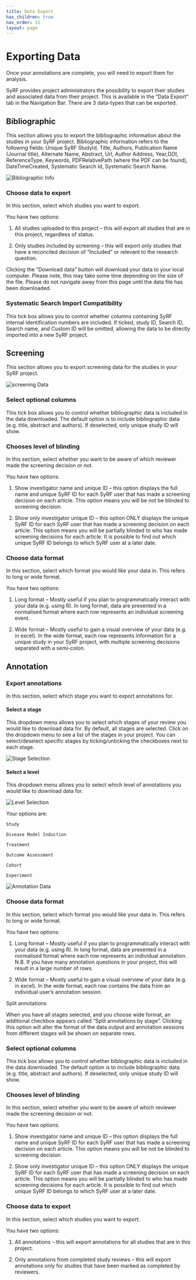 ```yaml
---
title: Data Export
has_children: true
nav_order: 11
layout: page
---
```



# Exporting Data

Once your annotations are complete, you will need to export them for analysis. 

SyRF provides project administrators the possibility to export their studies and associated data from their project. This is available in the “Data Export” tab in the Navigation Bar. There are 3 data-types that can be exported.

## Bibliographic  

This section allows you to export the bibliographic information about the studies in your SyRF project. Bibliographic information refers to the following fields: Unique SyRF StudyId, Title, Authors, Publication Name (Journal title), Alternate Name, Abstract, Url, Author Address, Year,DOI, ReferenceType, Keywords, PDFRelativePath (where the PDF can be found), DateTimeCreated, Systematic Search Id, Systematic Search Name.  

![Bibliographic Info](figs/Fig_ExportDataBibliographic.png)

### Choose data to export  

In this section, select which studies you want to export. 

You have two options:  

1. All studies uploaded to this project – this will export all studies that are in this project, regardless of status.  

2. Only studies included by screening – this will export only studies that have a reconciled decision of “Included” or relevant to the research question.  
 
Clicking the “Download data” button will download your data to your local computer. Please note, this may take some time depending on the size of the file. Please do not navigate away from this page until the data file has been downloaded.  

### Systematic Search Import Compatibility

This tick box allows you to control whether columns containing SyRF internal identification numbers are included. If ticked, study ID, Search ID, Search name, and Custom ID will be omitted, allowing the data to be directly imported into a new SyRF project.
 
## Screening 

This section allows you to export screening data for the studies in your SyRF project. 

![screening Data](figs/Fig_ExportDataScreening.png)

### Select optional columns  

This tick box allows you to control whether bibliographic data is included in the data downloaded. The default option is to include bibliographic data (e.g. title, abstract and authors). If deselected, only unique study ID will show. 

### Chooses level of blinding  

In this section, select whether you want to be aware of which reviewer made the screening decision or not. 

You have two options:  

1.  Show investigator name and unique ID – this option displays the full name and unique SyRF ID for each SyRF user that has made a screening decision on each article. This option means you will be not be blinded to screening decision.   

2. Show only investigator unique ID – this option ONLY displays the unique SyRF ID for each SyRF user that has made a screening decision on each article. This option means you will be partially blinded to who has made screening decisions for each article. It is possible to find out which unique SyRF ID belongs to which SyRF user at a later date.  
 
### Choose data format 

In this section, select which format you would like your data in. This refers to long or wide format.  

You have two options:  

1.  Long format – Mostly useful if you plan to programmatically interact with your data (e.g. using R).  In long format, data are presented in a normalised format where each row represents an individual screening event.  

2.  Wide format – Mostly useful to gain a visual overview of your data (e.g. in excel). In the wide format, each row represents information for a unique study in your SyRF project, with multiple screening decisions separated with a semi-colon. 

 
## Annotation  

### Export annotations 

In this section, select which stage you want to export annotations for. 
 
#### Select a stage 

This dropdown menu allows you to select which stages of your review you would like to download data for. By default, all stages are selected. Click on the dropdown menu to see a list of the stages in your project. You can select/deselect specific stages by ticking/unticking the checkboxes next to each stage.  

![Stage Selection](figs/Fig_ExportDataAnnotation_stage_dropdown.png)

 
#### Select a level 

This dropdown menu allows you to select which level of annotations you would like to download data for. 

![Level Selection](figs/Fig_ExportDataAnnotation_level_dropdown.png)

Your options are:  

    Study 

    Disease Model Induction  

    Treatment  

    Outcome Assessment  

    Cohort 

    Experiment  

![Annotation Data](figs/Fig_ExportDataAnnotation.png)

### Choose data format 

In this section, select which format you would like your data in. This refers to long or wide format.  

You have two options:  

1. Long format – Mostly useful if you plan to programmatically interact with your data (e.g. using R).  In long format, data are presented in a normalised format where each row represents an individual annotation. N.B. If you have many annotation questions in your project, this will result in a large number of rows.   

2. Wide format – Mostly useful to gain a visual overview of your data (e.g. in excel). In the wide format, each row contains the data from an individual user’s annotation session.  

Split annotations 

When you have all stages selected, and you choose wide format, an additional checkbox appears called “Split annotations by stage”. Clicking this option will alter the format of the data output and annotation sessions from different stages will be shown on separate rows.  

### Select optional columns  

This tick box allows you to control whether bibliographic data is included in the data downloaded. The default option is to include bibliographic data (e.g. title, abstract and authors). If deselected, only unique study ID will show. 

### Chooses level of blinding  

In this section, select whether you want to be aware of which reviewer made the screening decision or not. 

You have two options:  

1.  Show investigator name and unique ID – this option displays the full name and unique SyRF ID for each SyRF user that has made a screening decision on each article. This option means you will be not be blinded to screening decision.   

2. Show only investigator unique ID – this option ONLY displays the unique SyRF ID for each SyRF user that has made a screening decision on each article. This option means you will be partially blinded to who has made screening decisions for each article. It is possible to find out which unique SyRF ID belongs to which SyRF user at a later date.  

### Choose data to export  

In this section, select which studies you want to export. 

You have two options:  

1. All annotations – this will export annotations for all studies that are in this project.  

2. Only annotations from completed study reviews – this will export annotations only for studies that have been marked as completed by reviewers. 
